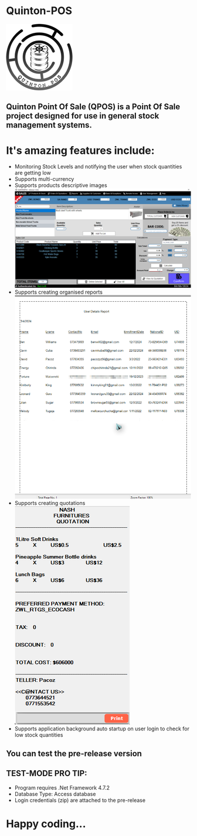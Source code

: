 # Quinton-POS

<img src="images/QUINTONPOSFULL.png" alt="QUINTONPOS">

## Quinton Point Of Sale (QPOS) is a Point Of Sale project designed for use in general stock management systems.

# It's amazing features include:
* Monitoring Stock Levels and notifying the user when stock quantities are getting low
* Supports multi-currency
* Supports products descriptive images <br> <img src="images/ProductImage.png" alt="productImage">
* Supports creating organised reports <br> <img src="images/report.png" alt="report.png">
* Supports creating quotations <br> <img src="images/quotation.png" alt="quotation">
* Supports application background auto startup on user login to check for low stock quantities

## You can test the pre-release version

## TEST-MODE PRO TIP:
* Program requires .Net Framework 4.7.2
* Database Type: Access database
* Login credentials (zip) are attached to the pre-release

# Happy coding...
